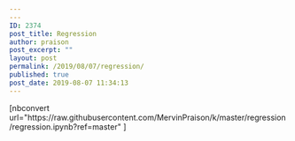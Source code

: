 ```yaml
---
---
ID: 2374
post_title: Regression
author: praison
post_excerpt: ""
layout: post
permalink: /2019/08/07/regression/
published: true
post_date: 2019-08-07 11:34:13
---
```

<!-- wp:shortcode -->[nbconvert url="https://raw.githubusercontent.com/MervinPraison/k/master/regression/regression.ipynb?ref=master" ]<!-- /wp:shortcode -->